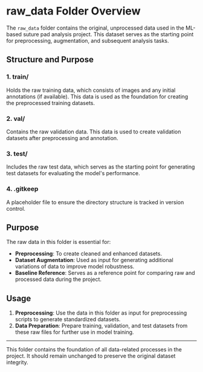# raw_data Folder Overview

The `raw_data` folder contains the original, unprocessed data used in the ML-based suture pad analysis project. This dataset serves as the starting point for preprocessing, augmentation, and subsequent analysis tasks.

## Structure and Purpose

### 1. **train/**
Holds the raw training data, which consists of images and any initial annotations (if available). This data is used as the foundation for creating the preprocessed training datasets.

### 2. **val/**
Contains the raw validation data. This data is used to create validation datasets after preprocessing and annotation.

### 3. **test/**
Includes the raw test data, which serves as the starting point for generating test datasets for evaluating the model's performance.

### 4. **.gitkeep**
A placeholder file to ensure the directory structure is tracked in version control.

## Purpose
The raw data in this folder is essential for:
- **Preprocessing**: To create cleaned and enhanced datasets.
- **Dataset Augmentation**: Used as input for generating additional variations of data to improve model robustness.
- **Baseline Reference**: Serves as a reference point for comparing raw and processed data during the project.

## Usage
1. **Preprocessing**: Use the data in this folder as input for preprocessing scripts to generate standardized datasets.
2. **Data Preparation**: Prepare training, validation, and test datasets from these raw files for further use in model training.

---

This folder contains the foundation of all data-related processes in the project. It should remain unchanged to preserve the original dataset integrity.
